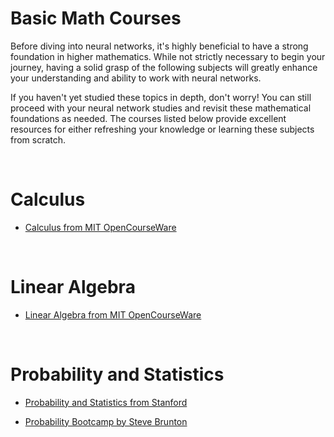 # Basic Math Courses

Before diving into neural networks, it's highly beneficial to have a strong foundation in higher mathematics. While not strictly necessary to begin your journey, having a solid grasp of the following subjects will greatly enhance your understanding and ability to work with neural networks.

If you haven't yet studied these topics in depth, don't worry! You can still proceed with your neural network studies and revisit these mathematical foundations as needed. The courses listed below provide excellent resources for either refreshing your knowledge or learning these subjects from scratch.

<br>

# Calculus
- [Calculus from MIT OpenCourseWare](https://ocw.mit.edu/courses/mathematics/18-01-single-variable-calculus-fall-2006/)

<br>

# Linear Algebra
- [Linear Algebra from MIT OpenCourseWare](https://ocw.mit.edu/courses/mathematics/18-06-linear-algebra-spring-2010/)

<br>

# Probability and Statistics
- [Probability and Statistics from Stanford](https://online.stanford.edu/courses/gse-yprobstat-probability-and-statistics)

- [Probability Bootcamp by Steve Brunton](https://www.youtube.com/playlist?list=PLMrJAkhIeNNR3sNYvfgiKgcStwuPSts9V)
